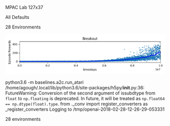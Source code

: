 MPAC Lab 127x37

All Defaults

28 Environments

![Results](https://github.com/andrewgough94/agents/blob/master/atari/experiments/a2cExperiments/breakout/openai-2018-02-28-12-26-29-053331/Figure_1.png)

python3.6 -m baselines.a2c.run_atari
/home/agough/.local/lib/python3.6/site-packages/h5py/__init__.py:36: FutureWarning: Conversion of the second argument of issubdtype from `float` to `np.floating` is deprecated. In future, it will be treated as `np.float64 == np.dtype(float).type`.
  from ._conv import register_converters as _register_converters
Logging to /tmp/openai-2018-02-28-12-26-29-053331

28 environments
